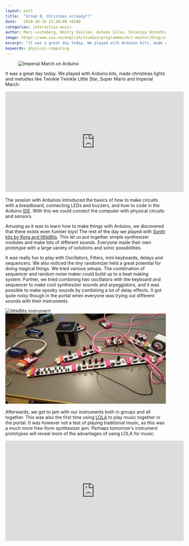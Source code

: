 ```yaml
---
layout: post
title:  "Group B, Christmas already?!"
date:   2018-10-18 23:30:00 +0200
categories: interactive-music
author: Mari Lesteberg, Dmitry Vasilev, Ashane Silva, Shreejay Shreshta, Eigil Aandahl
image: https://www.uio.no/english/studies/programmes/mct-master/blog/assets/image/2018_10_18_stefanof_giphy.gif
excerpt: "It was a great day today. We played with Arduino kits, made christmas lights and melodies like Twinkle Twinkle Little Star, Super Mario and Imperial March"
keywords: physical-computing
---
```


<figure>
<img src="https://www.uio.no/english/studies/programmes/mct-master/blog/assets/image/2018_10_18_stefanof_giphy.gif" alt="Imperial March on Arduino">
</figure>

It was a great day today. We played with Arduino kits, made christmas lights and melodies like Twinkle Twinkle Little Star, Super Mario and Imperial March:

<iframe width="560" height="315" src="https://www.youtube.com/embed/PqXch8Bn2Ek" frameborder="0" allow="autoplay; encrypted-media" allowfullscreen></iframe>

The session with Arduinos introduced the basics of how to make circuits with a breadboard, connecting LEDs and buzzers, and how to code in the Arduino [IDE](https://en.wikipedia.org/wiki/Integrated_development_environment). With this we could connect the computer with physical circuits and sensors.

Amusing as it was to learn how to make things with Arduino, we discovered that there exists even funnier toys! The rest of the day we played with [Synth kits by Korg and littleBits](https://shop.littlebits.com/products/synth-kit).
This let us put together simple synthesizer modules and make lots of different sounds. Everyone made their own prototype with a large variety of solutions and sonic possibilities.

It was really fun to play with Oscillators, Filters, mini keyboards, delays and sequencers. We also noticed the tiny randomizer held a great potential for doing magical things. We tried various setups. The combination of sequencer and random noise maker could build up to a beat making system. Further, we tried combining two oscillators with the keyboard and sequencer to make cool synthesizer sounds and arpeggiators, and it was possible to make spooky sounds by combining a lot of delay effects.  It got quite noisy though in the portal when everyone was trying out different sounds with their instruments.


<img src="/assets/image/2018_10_18_stefanof_Little bits.jpg" alt="littleBits instrument">

<br>


<img src="/assets/image/2018_10_18_stefanof_Littlebits.jpg" alt="littleBits">


Afterwards, we got to jam with our instruments both in groups and all together. This was also the first time using [LOLA](https://lola.conts.it/) to play music together in the portal. It was however not a test of playing traditional music, as this was a much more free-form synthesizer jam. Perhaps tomorrow's instrument prototypes will reveal more of the advantages of using LOLA for music.

<iframe width="560" height="315" src="https://www.youtube.com/embed/BKQh6wi6ABY" frameborder="0" allow="autoplay; encrypted-media" allowfullscreen></iframe>
